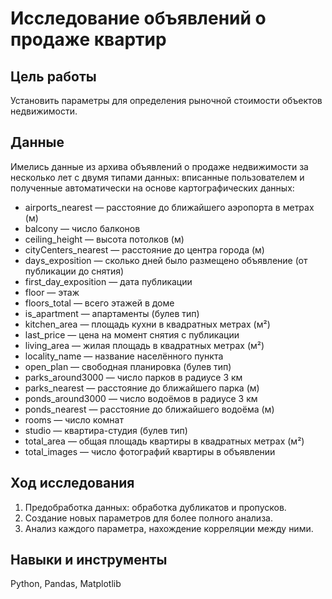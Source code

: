 # Исследование объявлений о продаже квартир
## Цель работы
Установить параметры для определения рыночной стоимости объектов недвижимости.
## Данные
Имелись данные из архива объявлений о продаже недвижимости за несколько лет с двумя типами данных: вписанные пользователем и полученные автоматически на основе картографических данных: 
- airports_nearest — расстояние до ближайшего аэропорта в метрах (м)
- balcony — число балконов
- ceiling_height — высота потолков (м)
- cityCenters_nearest — расстояние до центра города (м)
- days_exposition — сколько дней было размещено объявление (от публикации до снятия)
- first_day_exposition — дата публикации
- floor — этаж
- floors_total — всего этажей в доме
- is_apartment — апартаменты (булев тип)
- kitchen_area — площадь кухни в квадратных метрах (м²)
- last_price — цена на момент снятия с публикации
- living_area — жилая площадь в квадратных метрах (м²)
- locality_name — название населённого пункта
- open_plan — свободная планировка (булев тип)
- parks_around3000 — число парков в радиусе 3 км
- parks_nearest — расстояние до ближайшего парка (м)
- ponds_around3000 — число водоёмов в радиусе 3 км
- ponds_nearest — расстояние до ближайшего водоёма (м)
- rooms — число комнат
- studio — квартира-студия (булев тип)
- total_area — общая площадь квартиры в квадратных метрах (м²)
- total_images — число фотографий квартиры в объявлении

## Ход исследования
 1. Предобработка данных: обработка дубликатов и пропусков.
 2. Создание новых параметров для более полного анализа.
 3. Анализ каждого параметра, нахождение корреляции между ними.

## Навыки и инструменты
Python, Pandas, Matplotlib
